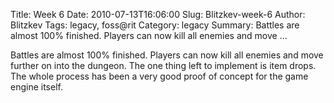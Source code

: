 Title: Week 6
Date: 2010-07-13T16:06:00
Slug: Blitzkev-week-6
Author: Blitzkev
Tags: legacy, foss@rit
Category: legacy
Summary: Battles are almost 100% finished. Players can now kill all enemies and move ... 

Battles are almost 100% finished. Players can now kill all enemies and move
further on into the dungeon. The one thing left to implement is item drops.
The whole process has been a very good proof of concept for the game engine
itself.

